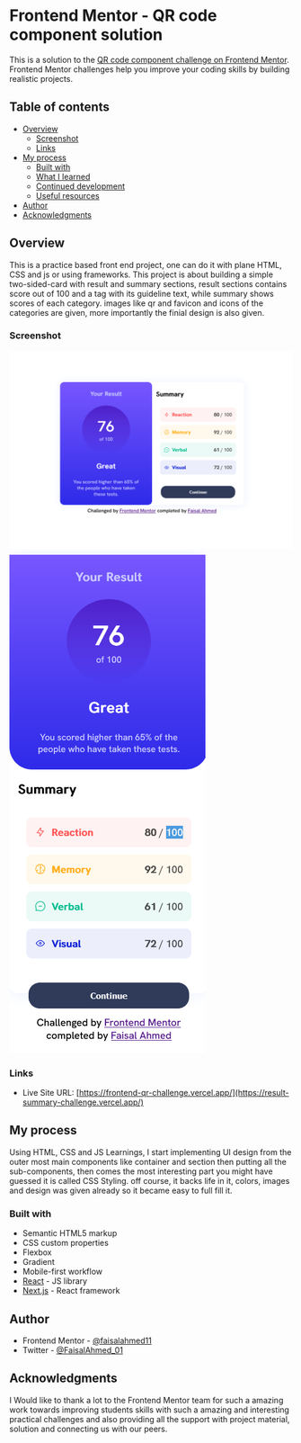# Frontend Mentor - QR code component solution

This is a solution to the [QR code component challenge on Frontend Mentor](https://www.frontendmentor.io/challenges/qr-code-component-iux_sIO_H). Frontend Mentor challenges help you improve your coding skills by building realistic projects. 

## Table of contents

- [Overview](#overview)
  - [Screenshot](#screenshot)
  - [Links](#links)
- [My process](#my-process)
  - [Built with](#built-with)
  - [What I learned](#what-i-learned)
  - [Continued development](#continued-development)
  - [Useful resources](#useful-resources)
- [Author](#author)
- [Acknowledgments](#acknowledgments)



## Overview
This is a practice based front end project, one can do it with plane HTML, CSS and js or using frameworks.
This project is about building a simple two-sided-card with result and summary sections, result sections contains score out of 100 and a tag with its guideline text, while summary shows scores of each category. images like qr and favicon and icons of the categories are given, more importantly the finial design is also given.


### Screenshot

![](./public/screenshot1.png)
![](./public/screenshot2.png)

### Links

- Live Site URL: [https://frontend-qr-challenge.vercel.app/](https://result-summary-challenge.vercel.app/)

## My process
 Using HTML, CSS and JS Learnings, I start implementing UI design from the outer most main components like container and section then putting all the sub-components, then comes the most interesting part you might have guessed it is called CSS Styling.
off course, it backs life in it, colors, images and design was given already so it became easy to full fill it.

### Built with

- Semantic HTML5 markup
- CSS custom properties
- Flexbox
- Gradient
- Mobile-first workflow
- [React](https://reactjs.org/) - JS library
- [Next.js](https://nextjs.org/) - React framework

## Author

- Frontend Mentor - [@faisalahmed11](https://www.frontendmentor.io/profile/@faisalahmed11)
- Twitter - [@FaisalAhmed_01](https://www.twitter.com/FaisalAhmed_01)

## Acknowledgments

I Would like to thank a lot to the Frontend Mentor team for such a amazing work towards improving students skills with such a amazing and interesting practical challenges and also providing all the support with project material, solution and connecting us with our peers.
